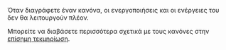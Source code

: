 Όταν διαγράφετε έναν κανόνα, οι ενεργοποιήσεις και οι ενέργειες του δεν θα λειτουργούν πλέον.

Μπορείτε να διαβάσετε περισσότερα σχετικά με τους κανόνες στην [επίσημη τεκμηρίωση](https://docs.firefly-iii.org/advanced-concepts/piggies).
